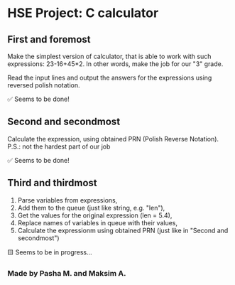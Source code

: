 # HSE Project: C calculator

## First and foremost
Make the simplest version of calculator, that is able to work with such expressions: 23-16+45*2.
In other words, make the job for our "3" grade.

Read the input lines and output the answers for the expressions using reversed polish notation.

✅ Seems to be done!

## Second and secondmost
Calculate the expression, using obtained PRN (Polish Reverse Notation).
P.S.: not the hardest part of our job

✅ Seems to be done!

## Third and thirdmost
1. Parse variables from expressions, 
2. Add them to the queue (just like string, e.g. "len"),
3. Get the values for the original expression (len = 5.4),
4. Replace names of variables in queue with their values,
5. Calculate the expressionm using obtained PRN (just like in "Second and secondmost")

🟨 Seems to be in progress...

### Made by Pasha M. and Maksim A.
